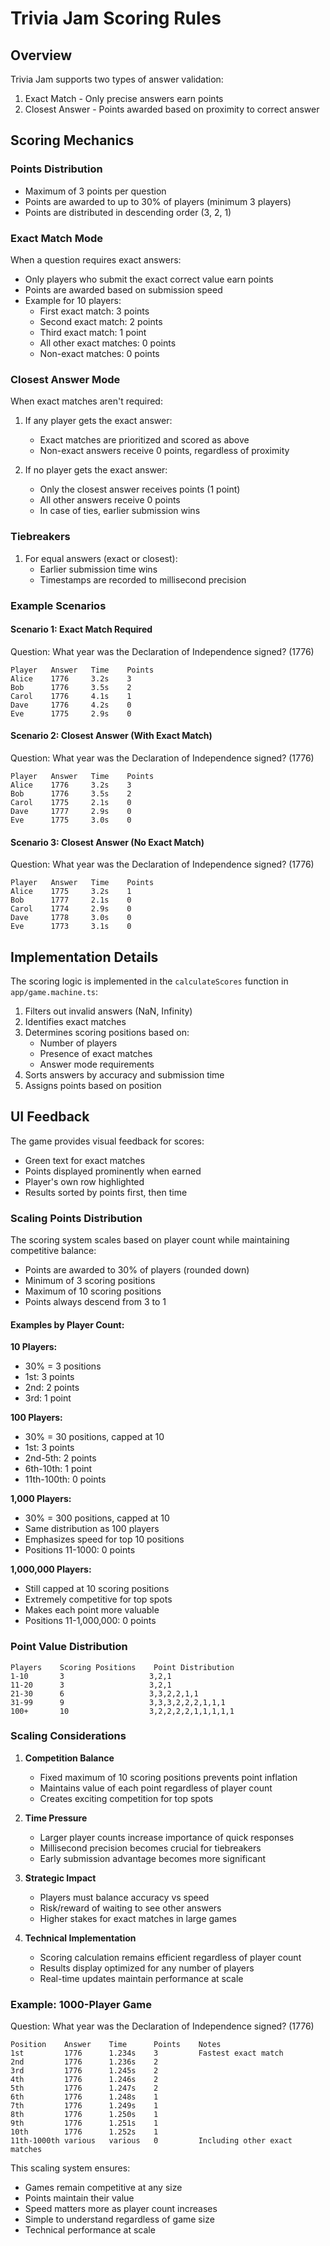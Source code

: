 # Trivia Jam Scoring Rules

## Overview
Trivia Jam supports two types of answer validation:
1. Exact Match - Only precise answers earn points
2. Closest Answer - Points awarded based on proximity to correct answer

## Scoring Mechanics

### Points Distribution
- Maximum of 3 points per question
- Points are awarded to up to 30% of players (minimum 3 players)
- Points are distributed in descending order (3, 2, 1)

### Exact Match Mode
When a question requires exact answers:
- Only players who submit the exact correct value earn points
- Points are awarded based on submission speed
- Example for 10 players:
  - First exact match: 3 points
  - Second exact match: 2 points
  - Third exact match: 1 point
  - All other exact matches: 0 points
  - Non-exact matches: 0 points

### Closest Answer Mode
When exact matches aren't required:
1. If any player gets the exact answer:
   - Exact matches are prioritized and scored as above
   - Non-exact answers receive 0 points, regardless of proximity

2. If no player gets the exact answer:
   - Only the closest answer receives points (1 point)
   - All other answers receive 0 points
   - In case of ties, earlier submission wins

### Tiebreakers
1. For equal answers (exact or closest):
   - Earlier submission time wins
   - Timestamps are recorded to millisecond precision

### Example Scenarios

#### Scenario 1: Exact Match Required
Question: What year was the Declaration of Independence signed? (1776)
```
Player   Answer   Time    Points
Alice    1776     3.2s    3
Bob      1776     3.5s    2
Carol    1776     4.1s    1
Dave     1776     4.2s    0
Eve      1775     2.9s    0
```

#### Scenario 2: Closest Answer (With Exact Match)
Question: What year was the Declaration of Independence signed? (1776)
```
Player   Answer   Time    Points
Alice    1776     3.2s    3
Bob      1776     3.5s    2
Carol    1775     2.1s    0
Dave     1777     2.9s    0
Eve      1775     3.0s    0
```

#### Scenario 3: Closest Answer (No Exact Match)
Question: What year was the Declaration of Independence signed? (1776)
```
Player   Answer   Time    Points
Alice    1775     3.2s    1
Bob      1777     2.1s    0
Carol    1774     2.9s    0
Dave     1778     3.0s    0
Eve      1773     3.1s    0
```

## Implementation Details

The scoring logic is implemented in the `calculateScores` function in `app/game.machine.ts`:

1. Filters out invalid answers (NaN, Infinity)
2. Identifies exact matches
3. Determines scoring positions based on:
   - Number of players
   - Presence of exact matches
   - Answer mode requirements
4. Sorts answers by accuracy and submission time
5. Assigns points based on position

## UI Feedback

The game provides visual feedback for scores:
- Green text for exact matches
- Points displayed prominently when earned
- Player's own row highlighted
- Results sorted by points first, then time 

### Scaling Points Distribution
The scoring system scales based on player count while maintaining competitive balance:

- Points are awarded to 30% of players (rounded down)
- Minimum of 3 scoring positions
- Maximum of 10 scoring positions
- Points always descend from 3 to 1

#### Examples by Player Count:

**10 Players:**
- 30% = 3 positions
- 1st: 3 points
- 2nd: 2 points
- 3rd: 1 point

**100 Players:**
- 30% = 30 positions, capped at 10
- 1st: 3 points
- 2nd-5th: 2 points
- 6th-10th: 1 point
- 11th-100th: 0 points

**1,000 Players:**
- 30% = 300 positions, capped at 10
- Same distribution as 100 players
- Emphasizes speed for top 10 positions
- Positions 11-1000: 0 points

**1,000,000 Players:**
- Still capped at 10 scoring positions
- Extremely competitive for top spots
- Makes each point more valuable
- Positions 11-1,000,000: 0 points

### Point Value Distribution

```
Players    Scoring Positions    Point Distribution
1-10       3                   3,2,1
11-20      3                   3,2,1
21-30      6                   3,3,2,2,1,1
31-99      9                   3,3,3,2,2,2,1,1,1
100+       10                  3,2,2,2,2,1,1,1,1,1
```

### Scaling Considerations

1. **Competition Balance**
   - Fixed maximum of 10 scoring positions prevents point inflation
   - Maintains value of each point regardless of player count
   - Creates exciting competition for top spots

2. **Time Pressure**
   - Larger player counts increase importance of quick responses
   - Millisecond precision becomes crucial for tiebreakers
   - Early submission advantage becomes more significant

3. **Strategic Impact**
   - Players must balance accuracy vs speed
   - Risk/reward of waiting to see other answers
   - Higher stakes for exact matches in large games

4. **Technical Implementation**
   - Scoring calculation remains efficient regardless of player count
   - Results display optimized for any number of players
   - Real-time updates maintain performance at scale

### Example: 1000-Player Game

Question: What year was the Declaration of Independence signed? (1776)
```
Position    Answer    Time      Points    Notes
1st         1776      1.234s    3         Fastest exact match
2nd         1776      1.236s    2         
3rd         1776      1.245s    2
4th         1776      1.246s    2
5th         1776      1.247s    2
6th         1776      1.248s    1
7th         1776      1.249s    1
8th         1776      1.250s    1
9th         1776      1.251s    1
10th        1776      1.252s    1
11th-1000th various   various   0         Including other exact matches
```

This scaling system ensures:
- Games remain competitive at any size
- Points maintain their value
- Speed matters more as player count increases
- Simple to understand regardless of game size
- Technical performance at scale